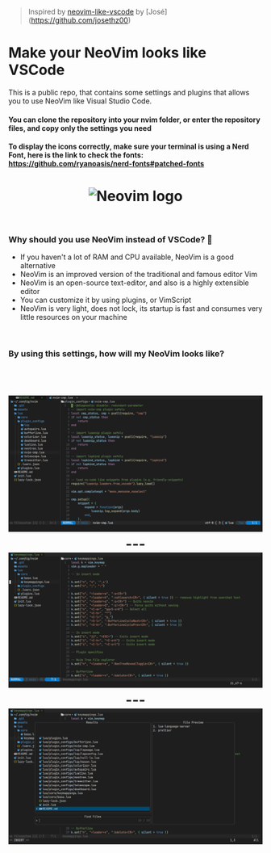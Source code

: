 > Inspired by [neovim-like-vscode](https://github.com/josethz00/neovim-like-vscode) by [José] (https://github.com/josethz00)

# Make your NeoVim looks like VSCode

This is a public repo, that contains some settings and plugins that allows you to use NeoVim like Visual Studio Code.

#### You can clone the repository into your nvim folder, or enter the repository files, and copy only the settings you need

#### To display the icons correctly, make sure your terminal is using a Nerd Font, here is the link to check the fonts: https://github.com/ryanoasis/nerd-fonts#patched-fonts

<h1 align='center'>
  <img src='https://res.cloudinary.com/practicaldev/image/fetch/s--Od4gK0Wl--/c_imagga_scale,f_auto,fl_progressive,h_900,q_auto,w_1600/https://dev-to-uploads.s3.amazonaws.com/i/xl7ejjiohf36b31frr8a.png' alt='Neovim logo' />
</h1>
<br />
<h3> Why should you use NeoVim instead of VSCode? 🤔 </h3>
<ul>
  <li>If you haven't a lot of RAM and CPU available, NeoVim is a good alternative</li>
  <li>NeoVim is an improved version of the traditional and famous editor Vim</li>
  <li>NeoVim is an open-source text-editor, and also is a highly extensible editor</li>
  <li>You can customize it by using plugins, or VimScript</li>
  <li>NeoVim is very light, does not lock, its startup is fast and consumes very little resources on your machine</li>
</ul>
<br />
<h3>By using this settings, how will my NeoVim looks like?</h3>
<br />
<h1 align='center'>
  <img src='./assets/pic1.png' alt='NeoVim VSCode'/>
  ---
  <img src='./assets/pic2.png' alt='NeoVim VSCode'/>
  ---
  <img src='./assets/pic3.png' alt='NeoVim VSCode'/>
</h1>
